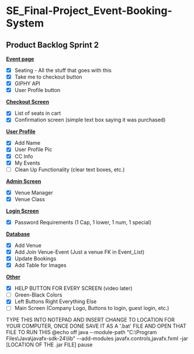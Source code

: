 # SE_Final-Project_Event-Booking-System

## Product Backlog Sprint 2

<ins>**Event page**</ins>  
- [x] Seating - All the stuff that goes with this  
- [x] Take me to checkout button  
- [x] GIPHY API 
- [X] User Profile button  
      
<ins>**Checkout Screen**</ins>  
- [x] List of seats in cart  
- [x] Confirmation screen (simple text box saying it was purchased)  
      
<ins>**User Profile**</ins>  
- [x] Add Name    
- [x] User Profile Pic  
- [x] CC Info  
- [x] My Events
- [ ] Clean Up Functionality (clear text boxes, etc.)
      
<ins>**Admin Screen**</ins>  
- [x] Venue Manager  
- [x] Venue Class  
      
<ins>**Login Screen**</ins>  
- [x] Password Requirements (1 Cap, 1 lower, 1 num, 1 special)  
      
<ins>**Database**</ins>  
- [x] Add Venue  
- [x] Add Join Venue-Event (Just a venue FK in Event_List)  
- [x] Update Bookings   
- [x] Add Table for Images  

<ins>**Other**</ins>  
- [X] HELP BUTTON FOR EVERY SCREEN (video later)  
- [ ] Green-Black Colors
- [x] Left Buttons Right Everything Else
- [ ] Main Screen (Company Logo, Buttons to login, guest login, etc.)  

TYPE THIS INTO NOTEPAD AND INSERT CHANGE TO LOCATION FOR YOUR COMPUTER, ONCE DONE SAVE IT AS A '.bat' FILE AND OPEN THAT FILE TO RUN THIS
@echo off
java --module-path "C:\Program Files\Java\javafx-sdk-24\lib" --add-modules javafx.controls,javafx.fxml -jar [LOCATION OF THE .jar FILE]
pause
